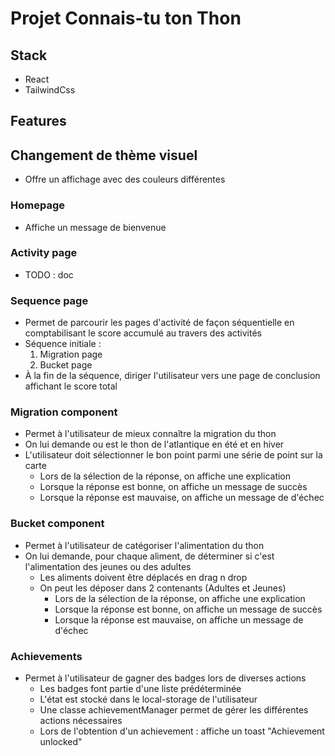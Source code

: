 # Projet Connais-tu ton Thon

## Stack
- React
- TailwindCss

## Features
## Changement de thème visuel
- Offre un affichage avec des couleurs différentes

### Homepage
- Affiche un message de bienvenue

### Activity page
- TODO : doc

### Sequence page
- Permet de parcourir les pages d'activité de façon séquentielle en comptabilisant le score accumulé au travers des activités
- Séquence initiale : 
  1. Migration page
  2. Bucket page
- À la fin de la séquence, diriger l'utilisateur vers une page de conclusion affichant le score total

### Migration component
- Permet à l'utilisateur de mieux connaître la migration du thon
- On lui demande ou est le thon de l'atlantique en été et en hiver
- L'utilisateur doit sélectionner le bon point parmi une série de point sur la carte
  - Lors de la sélection de la réponse, on affiche une explication
  - Lorsque la réponse est bonne, on affiche un message de succès
  - Lorsque la réponse est mauvaise, on affiche un message de d'échec

### Bucket component
- Permet à l'utilisateur de catégoriser l'alimentation du thon
- On lui demande, pour chaque aliment, de déterminer si c'est l'alimentation des jeunes ou des adultes
  - Les aliments doivent être déplacés en drag n drop
  - On peut les déposer dans 2 contenants (Adultes et Jeunes)
    - Lors de la sélection de la réponse, on affiche une explication
    - Lorsque la réponse est bonne, on affiche un message de succès
    - Lorsque la réponse est mauvaise, on affiche un message de d'échec

### Achievements
- Permet à l'utilisateur de gagner des badges lors de diverses actions
  - Les badges font partie d'une liste prédéterminée
  - L'état est stocké dans le local-storage de l'utilisateur
  - Une classe achievementManager permet de gérer les différentes actions nécessaires
  - Lors de l'obtention d'un achievement : affiche un toast "Achievement unlocked"
